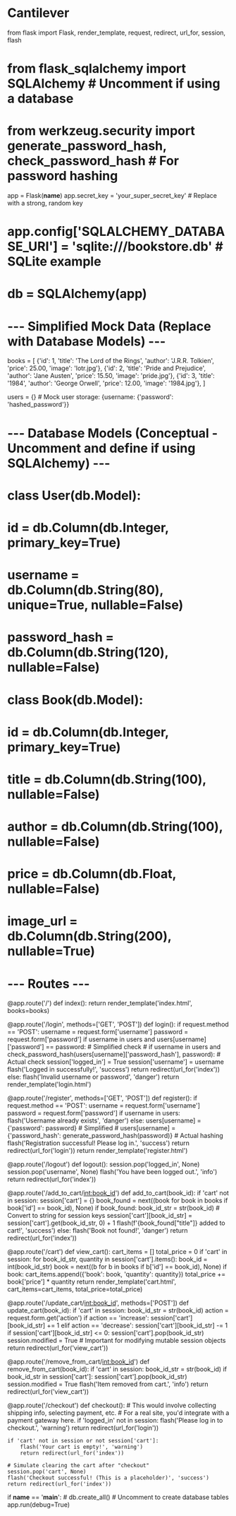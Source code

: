 # Cantilever
from flask import Flask, render_template, request, redirect, url_for, session, flash
# from flask_sqlalchemy import SQLAlchemy # Uncomment if using a database
# from werkzeug.security import generate_password_hash, check_password_hash # For password hashing

app = Flask(__name__)
app.secret_key = 'your_super_secret_key' # Replace with a strong, random key
# app.config['SQLALCHEMY_DATABASE_URI'] = 'sqlite:///bookstore.db' # SQLite example
# db = SQLAlchemy(app)

# --- Simplified Mock Data (Replace with Database Models) ---
books = [
    {'id': 1, 'title': 'The Lord of the Rings', 'author': 'J.R.R. Tolkien', 'price': 25.00, 'image': 'lotr.jpg'},
    {'id': 2, 'title': 'Pride and Prejudice', 'author': 'Jane Austen', 'price': 15.50, 'image': 'pride.jpg'},
    {'id': 3, 'title': '1984', 'author': 'George Orwell', 'price': 12.00, 'image': '1984.jpg'},
]

users = {} # Mock user storage: {username: {'password': 'hashed_password'}}

# --- Database Models (Conceptual - Uncomment and define if using SQLAlchemy) ---
# class User(db.Model):
#     id = db.Column(db.Integer, primary_key=True)
#     username = db.Column(db.String(80), unique=True, nullable=False)
#     password_hash = db.Column(db.String(120), nullable=False)

# class Book(db.Model):
#     id = db.Column(db.Integer, primary_key=True)
#     title = db.Column(db.String(100), nullable=False)
#     author = db.Column(db.String(100), nullable=False)
#     price = db.Column(db.Float, nullable=False)
#     image_url = db.Column(db.String(200), nullable=True)

# --- Routes ---

@app.route('/')
def index():
    return render_template('index.html', books=books)

@app.route('/login', methods=['GET', 'POST'])
def login():
    if request.method == 'POST':
        username = request.form['username']
        password = request.form['password']
        if username in users and users[username]['password'] == password: # Simplified check
            # if username in users and check_password_hash(users[username]['password_hash'], password): # Actual check
            session['logged_in'] = True
            session['username'] = username
            flash('Logged in successfully!', 'success')
            return redirect(url_for('index'))
        else:
            flash('Invalid username or password', 'danger')
    return render_template('login.html')

@app.route('/register', methods=['GET', 'POST'])
def register():
    if request.method == 'POST':
        username = request.form['username']
        password = request.form['password']
        if username in users:
            flash('Username already exists', 'danger')
        else:
            users[username] = {'password': password} # Simplified
            # users[username] = {'password_hash': generate_password_hash(password)} # Actual hashing
            flash('Registration successful! Please log in.', 'success')
            return redirect(url_for('login'))
    return render_template('register.html')

@app.route('/logout')
def logout():
    session.pop('logged_in', None)
    session.pop('username', None)
    flash('You have been logged out.', 'info')
    return redirect(url_for('index'))

@app.route('/add_to_cart/<int:book_id>')
def add_to_cart(book_id):
    if 'cart' not in session:
        session['cart'] = {}
    book_found = next((book for book in books if book['id'] == book_id), None)
    if book_found:
        book_id_str = str(book_id) # Convert to string for session keys
        session['cart'][book_id_str] = session['cart'].get(book_id_str, 0) + 1
        flash(f'{book_found["title"]} added to cart!', 'success')
    else:
        flash('Book not found!', 'danger')
    return redirect(url_for('index'))

@app.route('/cart')
def view_cart():
    cart_items = []
    total_price = 0
    if 'cart' in session:
        for book_id_str, quantity in session['cart'].items():
            book_id = int(book_id_str)
            book = next((b for b in books if b['id'] == book_id), None)
            if book:
                cart_items.append({'book': book, 'quantity': quantity})
                total_price += book['price'] * quantity
    return render_template('cart.html', cart_items=cart_items, total_price=total_price)

@app.route('/update_cart/<int:book_id>', methods=['POST'])
def update_cart(book_id):
    if 'cart' in session:
        book_id_str = str(book_id)
        action = request.form.get('action')
        if action == 'increase':
            session['cart'][book_id_str] += 1
        elif action == 'decrease':
            session['cart'][book_id_str] -= 1
            if session['cart'][book_id_str] <= 0:
                session['cart'].pop(book_id_str)
        session.modified = True # Important for modifying mutable session objects
    return redirect(url_for('view_cart'))

@app.route('/remove_from_cart/<int:book_id>')
def remove_from_cart(book_id):
    if 'cart' in session:
        book_id_str = str(book_id)
        if book_id_str in session['cart']:
            session['cart'].pop(book_id_str)
            session.modified = True
            flash('Item removed from cart.', 'info')
    return redirect(url_for('view_cart'))

@app.route('/checkout')
def checkout():
    # This would involve collecting shipping info, selecting payment, etc.
    # For a real site, you'd integrate with a payment gateway here.
    if 'logged_in' not in session:
        flash('Please log in to checkout.', 'warning')
        return redirect(url_for('login'))
    
    if 'cart' not in session or not session['cart']:
        flash('Your cart is empty!', 'warning')
        return redirect(url_for('index'))

    # Simulate clearing the cart after "checkout"
    session.pop('cart', None)
    flash('Checkout successful! (This is a placeholder)', 'success')
    return redirect(url_for('index'))


if __name__ == '__main__':
    # db.create_all() # Uncomment to create database tables
    app.run(debug=True)
